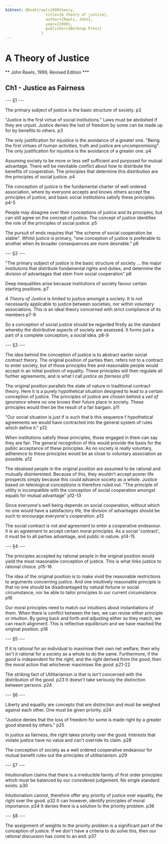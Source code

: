 ```yaml
---
bibtext: @book{rawls1999theory,
				  title={A theory of justice},
				  author={Rawls, John},
				  year={1999},
				  publisher={Belknap Press}
				}
---
```


# A Theory of Justice

** John Rawls, 1999, Revised Edition ***

## Ch1 -  Justice as Fairness

--- §1 ---

The primary subject of justice is the basic structure of society. p3

"Justice is the first virtue of social institutions."  Laws must be abolished if they are unjust.  Justice denies the lost of freedom by some can be made up for by benefits to others. p3

The only justification for injustice is the avoidance of a greater one. "Being the first virtues of human activities, truth and justice are uncompromising". The only justification for injustice is the avoidance of a greater one. p4

Assuming society to be more or less self sufficient and purposed for mutual advantage.  There will be inevitable conflict about how to distribute the benefits of cooperation. The principles that determine this distribution are the principles of social justice. p4

The conception of justice is the fundamental charter of well ordered association, where by everyone accepts and knows others accept the principles of justice, and basic social institutions satisfy these principles. p4-5

People may disagree over their conceptions of justice and its principles, but can still agree on the concept of justice.  The concept of justice identifies the role of the principles of social justice. p5

The pursuit of ends requires that "the scheme of social cooperation be stable". Whilst justice is primary, "one conception of justice is preferable to another when its broader consequences are more desirable." p6

--- §2 ---

"The primary subject of justice is the basic structure of society ... the major institutions that distribute fundamental rights and duties, and determine the division of advantages that stem from social cooperation" p6

Deep inequalities arise because institutions of society favour certain starting positions. p7

_A Theory of Justice_ is limited to justice amongst a society. It is not necessarily applicable to justice between societies, nor within voluntary associations. This is an ideal theory concerned with strict compliance of its members p7-8

So a conception of social justice should be regarded firstly as the standard whereby the distributive aspects of society are assessed.  It forms just a part of a complete conception, a social idea. p8-9

--- §3 ---

The idea behind the conception of justice is to abstract earlier social contract theory.  The original position of parties then, refers not to a contract to enter society, but of those principles free and reasonable people would accept in an initial position of equality.  These principles will then regulate all further agreements, and is what I call _justice as fairness_ p10

The original position parallels the state of nature in traditional contract theory. Here it is a purely hypothetical situation designed to lead to a certain conception of justice. The principles of justice are chosen behind a _veil of ignorance_ where no one knows their future place in society. These principles would then be the result of a fair bargain. p11

"Our social situation is just if is such that b this sequence f hypothetical agreements we would have contracted into the general system of rules which define it." p12

When institutions satisfy these principles, those engaged in them can say they are fair. The general recognition of this would provide the basis for the public acceptance of these principles. As no society is really voluntary, adherence to these principles would be as close to voluntary association as possible. p12

The idealised people in the original position are assumed to be rational and mutually disinterested.  Because of this, they wouldn't accept poorer life prospects simply because this could advance society as a whole.  Justice based on teleological conceptions is therefore ruled out. "The principle of utility is incompatible with the conception of social cooperation amongst equals for mutual advantage" p12-13

Since everyone's well being depends on social cooperation, without which no one would have a satisfactory life, the division of advantages should be such to encourage everyone's cooperation. p13  

The social contract is not and agreement to enter a cooperative endeavour. It is an agreement to accept certain moral principles. As a social 'contract', it must be to all parties advantage, and public in nature. p14-15

--- §4 ---

The principles accepted by rational people in the original position would yield the most reasonable conception of justice. This is what links justice to rational choice. p15-16

The idea of the original position is to make vivid the reasonable restrictions to arguments concerning justice.  And one intuitively reasonable principle is that no one should be disadvantaged by natural fortune or social circumstance, nor be able to tailor principles to our current circumstance. p16

Our moral principles need to match our intuitions about instantiations of them.  When there is conflict between the two, we can revise either principle or intuition.  By going back and forth and adjusting either so they match, we can reach alignment.  This is reflective equilibrium and we have reached the original position. p18

--- §5 ---

If it is rational for an individual to maximise their own net welfare, then why isn't it rational for a society as a whole to do the same. Furthermore, if the _good_ is independent for the _right_, and the _right_ derived from the _good_, then the moral action that whichever maximises the _good_. p21-22

The striking fact of Utilitarianism is that is isn't concerned with the distribution of the _good_. p23 It doesn't take seriously the distinction between persons. p24

--- §6 ---

Liberty and equality are concepts that are distinction and must be weighed against each other.  One must be given priority. p24

"Justice denies that the loss of freedom for some is made right by a greater good shared by others." p25

In justice as fairness, the right takes priority over the good. Interests that violate justice have no value and can't override its claim. p28

The conception of society as a well ordered cooperative endeavour for mutual benefit rules out the principles of utilitarianism. p29

--- §7 ---

Intuitionalism claims that there is a irreducible family of first order principles which must be balanced by our considered judgement. No single standard exists. p30

Intuitionalism cannot, therefore offer any priority of justice over equality, the right over the good. p32  It can however, identify principles of moral importance. p34 It denies there is a solution to the priority problem. p36

--- §8 ---

The assignment of weights to the priority problem is a significant part of the conception of justice.  If we don't have a criteria to do solve this, then our rational discussion has come to an end. p37



 